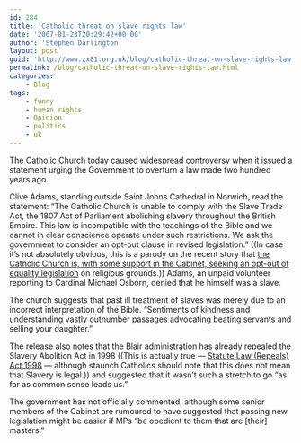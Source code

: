 ```yaml
---
id: 284
title: 'Catholic threat on slave rights law'
date: '2007-01-23T20:29:42+00:00'
author: 'Stephen Darlington'
layout: post
guid: 'http://www.zx81.org.uk/blog/catholic-threat-on-slave-rights-law.html'
permalink: /blog/catholic-threat-on-slave-rights-law.html
categories:
    - Blog
tags:
    - funny
    - human rights
    - Opinion
    - politics
    - uk
---
```


The Catholic Church today caused widespread controversy when it issued a statement urging the Government to overturn a law made two hundred years ago.

Clive Adams, standing outside Saint Johns Cathedral in Norwich, read the statement: “The Catholic Church is unable to comply with the Slave Trade Act, the 1807 Act of Parliament abolishing slavery throughout the British Empire. This law is incompatible with the teachings of the Bible and we cannot in clear conscience operate under such restrictions. We ask the government to consider an opt-out clause in revised legislation.” ((In case it’s not absolutely obvious, this is a parody on the recent story that [the Catholic Church is, with some support in the Cabinet, seeking an opt-out of equality legislation](http://news.bbc.co.uk/1/hi/uk_politics/6289301.stm "Catholic threat on gay rights law") on religious grounds.)) Adams, an unpaid volunteer reporting to Cardinal Michael Osborn, denied that he himself was a slave.

The church suggests that past ill treatment of slaves was merely due to an incorrect interpretation of the Bible. “Sentiments of kindness and understanding vastly outnumber passages advocating beating servants and selling your daughter.”

The release also notes that the Blair administration has already repealed the Slavery Abolition Act in 1998 ((This is actually true — [Statute Law (Repeals) Act 1998](http://www.opsi.gov.uk/ACTS/acts1998/80043--e.htm "Statute Law (Repeals) Act 1998") — although staunch Catholics should note that this does not mean that Slavery is legal.)) and suggested that it wasn’t such a stretch to go “as far as common sense leads us.”

The government has not officially commented, although some senior members of the Cabinet are rumoured to have suggested that passing new legislation might be easier if MPs “be obedient to them that are \[their\] masters.”
